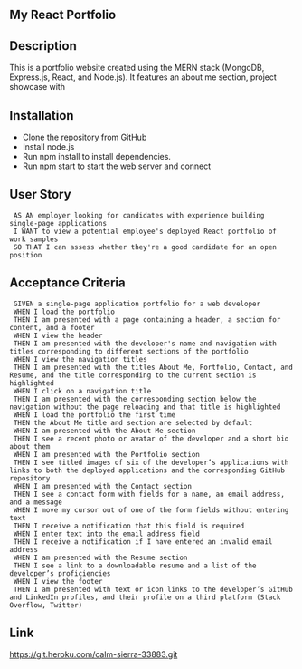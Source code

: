 ## My React Portfolio

## Description
This is a portfolio website created using the MERN stack (MongoDB, Express.js, React, and Node.js). It features an about me section, project showcase with

## Installation
- Clone the repository from GitHub
- Install node.js
- Run npm install to install dependencies.
- Run npm start to start the web server and connect

## User Story
     AS AN employer looking for candidates with experience building single-page applications
     I WANT to view a potential employee's deployed React portfolio of work samples
     SO THAT I can assess whether they're a good candidate for an open position

## Acceptance Criteria
     GIVEN a single-page application portfolio for a web developer
     WHEN I load the portfolio
     THEN I am presented with a page containing a header, a section for content, and a footer
     WHEN I view the header
     THEN I am presented with the developer's name and navigation with titles corresponding to different sections of the portfolio
     WHEN I view the navigation titles
     THEN I am presented with the titles About Me, Portfolio, Contact, and Resume, and the title corresponding to the current section is highlighted
     WHEN I click on a navigation title
     THEN I am presented with the corresponding section below the navigation without the page reloading and that title is highlighted
     WHEN I load the portfolio the first time
     THEN the About Me title and section are selected by default
     WHEN I am presented with the About Me section
     THEN I see a recent photo or avatar of the developer and a short bio about them
     WHEN I am presented with the Portfolio section
     THEN I see titled images of six of the developer’s applications with links to both the deployed applications and the corresponding GitHub repository
     WHEN I am presented with the Contact section
     THEN I see a contact form with fields for a name, an email address, and a message
     WHEN I move my cursor out of one of the form fields without entering text
     THEN I receive a notification that this field is required
     WHEN I enter text into the email address field
     THEN I receive a notification if I have entered an invalid email address
     WHEN I am presented with the Resume section
     THEN I see a link to a downloadable resume and a list of the developer’s proficiencies
     WHEN I view the footer
     THEN I am presented with text or icon links to the developer’s GitHub and LinkedIn profiles, and their profile on a third platform (Stack Overflow, Twitter)

## Link
https://git.heroku.com/calm-sierra-33883.git